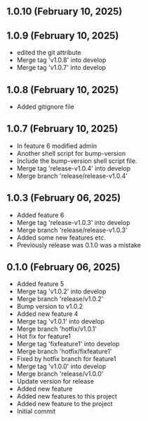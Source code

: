 ## 1.0.10 (February 10, 2025)


## 1.0.9 (February 10, 2025)
  - edited the git attribute
  - Merge tag 'v1.0.8' into develop
  - Merge tag 'v1.0.7' into develop

## 1.0.8 (February 10, 2025)
  - Added gitignore file

## 1.0.7 (February 10, 2025)
  - In feature 6 modified admin
  - Another shell script for bump-version
  - Include the bump-version shell script file.
  - Merge tag 'release-v1.0.4' into develop
  - Merge branch 'release/release-v1.0.4'

## 1.0.3 (February 06, 2025)
  - Added feature 6
  - Merge tag 'release-v1.0.3' into develop
  - Merge branch 'release/release-v1.0.3'
  - Added some new features etc.
  - Previously release was 0.1.0 was a mistake

## 0.1.0 (February 06, 2025)
  - Added feature 5
  - Merge tag 'v1.0.2' into develop
  - Merge branch 'release/v1.0.2'
  - Bump version to v1.0.2
  - Added new feature 4
  - Merge tag 'v1.0.1' into develop
  - Merge branch 'hotfix/v1.0.1'
  - Hot fix for feature1
  - Merge tag 'fixfeature1' into develop
  - Merge branch 'hotfix/fixfeature1'
  - Fixed by hotfix branch for feature1
  - Merge tag 'v1.0.0' into develop
  - Merge branch 'release/v1.0.0'
  - Update version for release
  - Added new feature
  - Added new features to this project
  - Added new feature to the project
  - Initial commit

